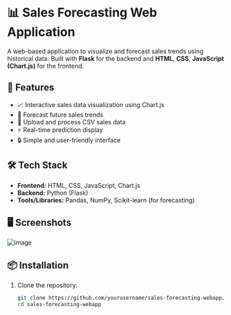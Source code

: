 # 📊 Sales Forecasting Web Application

A web-based application to visualize and forecast sales trends using historical data. Built with **Flask** for the backend and **HTML**, **CSS**, **JavaScript (Chart.js)** for the frontend.

## 🚀 Features

- 📈 Interactive sales data visualization using Chart.js
- 📅 Forecast future sales trends
- 📂 Upload and process CSV sales data
- ⚡ Real-time prediction display
- 🔒 Simple and user-friendly interface

## 🛠️ Tech Stack

- **Frontend:** HTML, CSS, JavaScript, Chart.js  
- **Backend:** Python (Flask)  
- **Tools/Libraries:** Pandas, NumPy, Scikit-learn (for forecasting)

## 🖥️ Screenshots

![image](https://github.com/user-attachments/assets/a3346357-803a-4301-9f77-48111267fe6d)


## 📦 Installation

1. Clone the repository:
   ```bash
   git clone https://github.com/yourusername/sales-forecasting-webapp.git
   cd sales-forecasting-webapp
